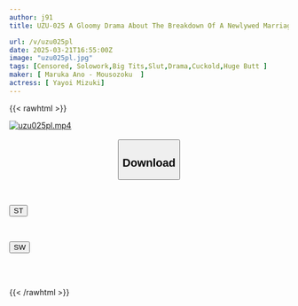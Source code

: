 ```yaml
---
author: j91
title: UZU-025 A Gloomy Drama About The Breakdown Of A Newlywed Marriage. My Apartment Neighbor Is AV Actress Mizuki Yayoi. I'm A Married Man Who's Been Completely Seduced By This Sex Pro = My Life Is Over.

url: /v/uzu025pl
date: 2025-03-21T16:55:00Z
image: "uzu025pl.jpg"
tags: [Censored, Solowork,Big Tits,Slut,Drama,Cuckold,Huge Butt	]
maker: [ Maruka Ano - Mousozoku  ]
actress: [ Yayoi Mizuki]
---
```



{{< rawhtml >}}

<div class="video" data-videoid="dp9M6Q6YXgFkvYk">
    <a href="javascript:;">
        <img src="/v/uzu025pl/uzu025pl.jpg" width="WIDTH" height="HEIGHT" alt="uzu025pl.mp4" loading="lazy">
    </a>
</div>

<script type="text/javascript" src="https://j91.asia/asset/on-demand-st.js"></script>

<br>
  <link rel="stylesheet" href="https://j91.asia/asset/bs5.css">
  
  <center>
  <button class="btn btn-primary" type="button" data-bs-toggle="collapse" data-bs-target=".multi-collapse" aria-expanded="false" aria-controls="multiCollapseExample1 multiCollapseExample2"><h2>Download</h2></button></center>
</p>
<div class="row">
  <div class="col">
    <div class="collapse multi-collapse" id="multiCollapseExample1">
      <div class="card card-body">
	      	      <br>
<div class="buttons">  
<p><a href="/v/uzu025pl/st.html" target="_blank"><button class="btn-hover color-3"><i class="fa fa-download"></i> ST</button></a></p></div>
    </div>
  </div>
</div>
  <div class="col">
    <div class="collapse multi-collapse" id="multiCollapseExample2">
      <div class="card card-body">
	      <br>
<div class="buttons">
<p><a href="/v/uzu025pl/sw.html" target="_blank"><button class="btn-hover color-2"><i class="fa fa-download"></i> SW</button></a></p></div>
<br><br>
      </div>
    </div>
  </div>
</div>

{{< /rawhtml >}}